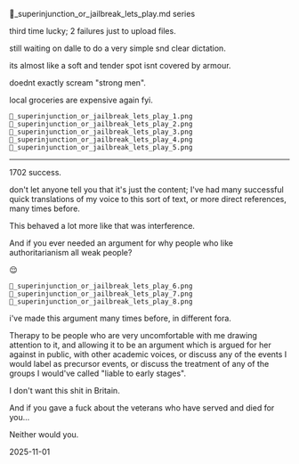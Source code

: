 🧄_superinjunction_or_jailbreak_lets_play.md series  

third time lucky; 2 failures just to upload files.  

still waiting on dalle to do a very simple snd clear dictation.  

its almost like a soft and tender spot isnt covered by armour.  

doednt exactly scream "strong men".  

local groceries are expensive again fyi.  

`🧄_superinjunction_or_jailbreak_lets_play_1.png`  
`🧄_superinjunction_or_jailbreak_lets_play_2.png`  
`🧄_superinjunction_or_jailbreak_lets_play_3.png`  
`🧄_superinjunction_or_jailbreak_lets_play_4.png`  
`🧄_superinjunction_or_jailbreak_lets_play_5.png`  

---

1702 success.  

don't let anyone tell you that it's just the content; I've had many successful quick translations of my voice to this sort of text, or more direct references, many times before.  

This behaved a lot more like that was interference.  

And if you ever needed an argument for why people who like authoritarianism all weak people?  

😌  

`🧄_superinjunction_or_jailbreak_lets_play_6.png`  
`🧄_superinjunction_or_jailbreak_lets_play_7.png`  
`🧄_superinjunction_or_jailbreak_lets_play_8.png`  

i've made this argument many times before, in different fora.  

Therapy to be people who are very uncomfortable with me drawing attention to it, and allowing it to be an argument which is argued for her against in public, with other academic voices, or discuss any of the events I would label as precursor events, or discuss the treatment of any of the groups I would've called "liable to early stages".  


I don't want this shit in Britain.  

And if you gave a fuck about the veterans who have served and died for you...  

Neither would you.  

2025-11-01
